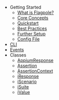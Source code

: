 - Getting Started
  - [What is Flagpole?](about.md)
  - [Core Concepts](concepts.md)
  - [Quickstart](quickstart.md)
  - [Best Practices](best-practices.md)
  - [Further Setup](setup.md)
  - [Config File](config.md)
- [CLI](cli.md)
- [Events](events.md)
- Classes
  - [AppiumResponse](appiumresponse.md)
  - [Assertion](assertion.md)
  - [AssertionContext](assertion-context.md)
  - [iResponse](iresponse.md)
  - [iScenario](scenario.md)
  - [iSuite](suite.md)
  - [iValue](ivalue.md)
